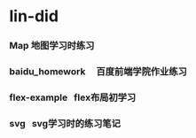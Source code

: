 # lin-did
### Map 地图学习时练习
### baidu_homework     百度前端学院作业练习
### flex-example    flex布局初学习
### svg    svg学习时的练习笔记
